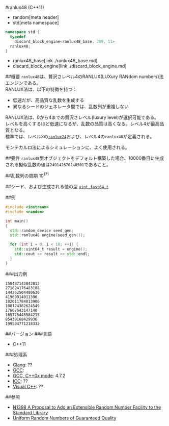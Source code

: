 #ranlux48 (C++11)
* random[meta header]
* std[meta namespace]

```cpp
namespace std {
  typedef
    discard_block_engine<ranlux48_base, 389, 11>
  ranlux48;
}
```
* ranlux48_base[link ./ranlux48_base.md]
* discard_block_engine[link ./discard_block_engine.md]

##概要
`ranlux48`は、贅沢さレベル4のRANLUX(LUXury RANdom numbers)法エンジンである。  
RANLUX法は、以下の特徴を持つ：

- 低速だが、高品質な乱数を生成する
- 異なるシードのジェネレータ間では、乱数列が重複しない


RANLUX法は、0から4までの贅沢さレベル(luxury level)が選択可能である。  
レベルを高くするほど低速になるが、乱数の品質は高くなる。レベル4が最高品質となる。  
標準では、レベル3の[`ranlux24`](./ranlux24.md)および、レベル4の`ranlux48`が定義される。  
  
モンテカルロ法によるシミュレーションに、よく使用される。  


##要件
`ranlux48`型オブジェクトをデフォルト構築した場合、10000番目に生成される擬似乱数の値は`249142670248501`であること。


##乱数列の周期
10<sup>171</sup>


##シード、および生成される値の型
[`uint_fast64_t`](/reference/cstdint/uint_fast64_t.md)


##例
```cpp
#include <iostream>
#include <random>

int main()
{
  std::random_device seed_gen;
  std::ranlux48 engine(seed_gen());

  for (int i = 0; i < 10; ++i) {
    std::uint64_t result = engine();
    std::cout << result << std::endl;
  }
}
```

###出力例
```
150487143042812
271824176483188
144262504480630
41969914011396
182011784013906
108124382624549
17607643147140
165775445584215
85439168429936
199504771218332
```

##バージョン
###言語
- C++11

###処理系
- [Clang](/implementation.md#clang): ??
- [GCC](/implementation.md#gcc): 
- [GCC, C++0x mode](/implementation.md#gcc): 4.7.2
- [ICC](/implementation.md#icc): ??
- [Visual C++](/implementation.md#visual_cpp): ??


##参照
- [N1398 A Proposal to Add an Extensible Random Number Facility to the Standard Library](http://www.open-std.org/jtc1/sc22/wg21/docs/papers/2002/n1398.html)
- [Uniform Random Numbers of Guaranteed Quality](http://wwwasdoc.web.cern.ch/wwwasdoc/shortwrupsdir/v115/top.html)

